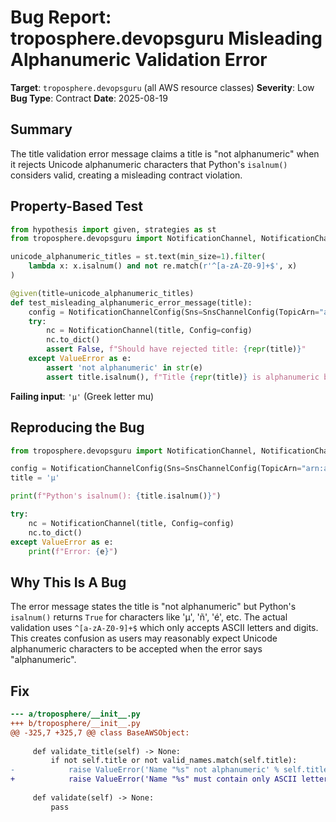 # Bug Report: troposphere.devopsguru Misleading Alphanumeric Validation Error

**Target**: `troposphere.devopsguru` (all AWS resource classes)
**Severity**: Low
**Bug Type**: Contract
**Date**: 2025-08-19

## Summary

The title validation error message claims a title is "not alphanumeric" when it rejects Unicode alphanumeric characters that Python's `isalnum()` considers valid, creating a misleading contract violation.

## Property-Based Test

```python
from hypothesis import given, strategies as st
from troposphere.devopsguru import NotificationChannel, NotificationChannelConfig, SnsChannelConfig

unicode_alphanumeric_titles = st.text(min_size=1).filter(
    lambda x: x.isalnum() and not re.match(r'^[a-zA-Z0-9]+$', x)
)

@given(title=unicode_alphanumeric_titles)
def test_misleading_alphanumeric_error_message(title):
    config = NotificationChannelConfig(Sns=SnsChannelConfig(TopicArn="arn:aws:sns:us-east-1:123456789012:test"))
    try:
        nc = NotificationChannel(title, Config=config)
        nc.to_dict()
        assert False, f"Should have rejected title: {repr(title)}"
    except ValueError as e:
        assert 'not alphanumeric' in str(e)
        assert title.isalnum(), f"Title {repr(title)} is alphanumeric by Python's isalnum()"
```

**Failing input**: `'µ'` (Greek letter mu)

## Reproducing the Bug

```python
from troposphere.devopsguru import NotificationChannel, NotificationChannelConfig, SnsChannelConfig

config = NotificationChannelConfig(Sns=SnsChannelConfig(TopicArn="arn:aws:sns:us-east-1:123456789012:test"))
title = 'µ'

print(f"Python's isalnum(): {title.isalnum()}")

try:
    nc = NotificationChannel(title, Config=config)
    nc.to_dict()
except ValueError as e:
    print(f"Error: {e}")
```

## Why This Is A Bug

The error message states the title is "not alphanumeric" but Python's `isalnum()` returns `True` for characters like 'µ', 'ñ', 'é', etc. The actual validation uses `^[a-zA-Z0-9]+$` which only accepts ASCII letters and digits. This creates confusion as users may reasonably expect Unicode alphanumeric characters to be accepted when the error says "alphanumeric".

## Fix

```diff
--- a/troposphere/__init__.py
+++ b/troposphere/__init__.py
@@ -325,7 +325,7 @@ class BaseAWSObject:
 
     def validate_title(self) -> None:
         if not self.title or not valid_names.match(self.title):
-            raise ValueError('Name "%s" not alphanumeric' % self.title)
+            raise ValueError('Name "%s" must contain only ASCII letters and digits (a-z, A-Z, 0-9)' % self.title)
 
     def validate(self) -> None:
         pass
```